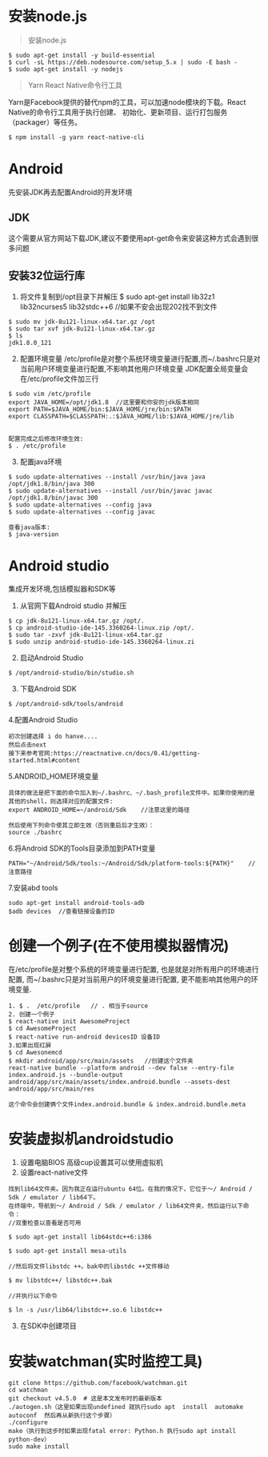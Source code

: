 # 安装node.js
>安装node.js
```
$ sudo apt-get install -y build-essential
$ curl -sL https://deb.nodesource.com/setup_5.x | sudo -E bash -
$ sudo apt-get install -y nodejs
```
>Yarn React Native命令行工具


Yarn是Facebook提供的替代npm的工具，可以加速node模块的下载。React Native的命令行工具用于执行创建、
初始化、更新项目、运行打包服务（packager）等任务。
```
$ npm install -g yarn react-native-cli
```
# Android
先安装JDK再去配置Android的开发环境
## JDK
这个需要从官方网站下载JDK,建议不要使用apt-get命令来安装这种方式会遇到很多问题
## 安装32位运行库

1. 将文件复制到/opt目录下并解压 
$ sudo apt-get install lib32z1 lib32ncurses5  lib32stdc++6    //如果不安会出现202找不到文件


```
$ sudo mv jdk-8u121-linux-x64.tar.gz /opt
$ sudo tar xvf jdk-8u121-linux-x64.tar.gz
$ ls
jdk1.8.0_121
```
2. 配置环境变量
/etc/profile是对整个系统环境变量进行配置,而~/.bashrc只是对当前用户环境变量进行配置,不影响其他用户环境变量
JDK配置全局变量会在/etc/profile文件加三行
```
$ sudo vim /etc/profile
export JAVA_HOME=/opt/jdk1.8  //这里要和你安的jdk版本相同
export PATH=$JAVA_HOME/bin:$JAVA_HOME/jre/bin:$PATH
export CLASSPATH=$CLASSPATH:.:$JAVA_HOME/lib:$JAVA_HOME/jre/lib


配置完成之后修改环境生效:
$ . /etc/profile
```
3. 配置java环境
```
$ sudo update-alternatives --install /usr/bin/java java /opt/jdk1.8/bin/java 300
$ sudo update-alternatives --install /usr/bin/javac javac /opt/jdk1.8/bin/javac 300
$ sudo update-alternatives --config java
$ sudo update-alternatives --config javac

查看java版本:
$ java-version
```
# Android studio
集成开发环境,包括模拟器和SDK等
1. 从官网下载Android studio 并解压
```http://www.2cto.com/uploadfile/Collfiles/20160502/2016050211205292.png
$ cp jdk-8u121-linux-x64.tar.gz /opt/.
$ cp android-studio-ide-145.3360264-linux.zip /opt/.
$ sudo tar -zxvf jdk-8u121-linux-x64.tar.gz
$ sudo unzip android-studio-ide-145.3360264-linux.zi
```
2. 启动Android Studio
```
$ /opt/android-studio/bin/studio.sh
```
3. 下载Android SDK
```
$ /opt/android-sdk/tools/android
```
4.配置Android Studio
```
初次创建选择 i do hanve....
然后点击next
接下来参考官网:https://reactnative.cn/docs/0.41/getting-started.html#content
```
5.ANDROID_HOME环境变量
```
具体的做法是把下面的命令加入到~/.bashrc、~/.bash_profile文件中。如果你使用的是其他的shell，则选择对应的配置文件:
export ANDROID_HOME=~/android/Sdk    //注意这里的路径

然后使用下列命令使其立即生效（否则重启后才生效）：
source ./bashrc
```
6.将Android SDK的Tools目录添加到PATH变量
```
PATH="~/Android/Sdk/tools:~/Android/Sdk/platform-tools:${PATH}"    //注意路径
```
7.安装abd tools
```
sudo apt-get install android-tools-adb
$adb devices  //查看链接设备的ID
```


# 创建一个例子(在不使用模拟器情况)
在/etc/profile是对整个系统的环境变量进行配置, 也是就是对所有用户的环境进行配置, 
而~/.bashrc只是对当前用户的环境变量进行配置, 更不能影响其他用户的环境变量.
```
1. $ .  /etc/profile   // . 相当于source
2. 创建一个例子
$ react-native init AwesomeProject
$ cd AwesomeProject
$ react-native run-android devicesID 设备ID
3.如果出现红屏
$ cd Awesonemcd 
$ mkdir android/app/src/main/assets   //创建这个文件夹
react-native bundle --platform android --dev false --entry-file index.android.js --bundle-output android/app/src/main/assets/index.android.bundle --assets-dest android/app/src/main/res

这个命令会创建俩个文件index.android.bundle & index.android.bundle.meta
```
# 安装虚拟机androidstudio
1. 设置电脑BIOS 高级cup设置其可以使用虚拟机
2. 设置react-native文件
```
找到lib64文件夹。因为我正在运行ubuntu 64位。在我的情况下，它位于〜/ Android / Sdk / emulator / lib64下。
在终端中，导航到〜/ Android / Sdk / emulator / lib64文件夹，然后运行以下命令：
//双重检查以查看是否可用

$ sudo apt-get install lib64stdc++6:i386

$ sudo apt-get install mesa-utils

//然后将文件libstdc ++。bak中的libstdc ++文件移动

$ mv libstdc++/ libstdc++.bak

//并执行以下命令

$ ln -s /usr/lib64/libstdc++.so.6 libstdc++

```
3. 在SDK中创建项目



# 安装watchman(实时监控工具) 
```
git clone https://github.com/facebook/watchman.git
cd watchman
git checkout v4.5.0  # 这是本文发布时的最新版本
./autogen.sh（这里如果出现undefined 就执行sudo apt  install  automake autoconf  然后再从新执行这个步骤）
./configure
make（执行到这步时如果出现fatal error: Python.h 执行sudo apt install python-dev）
sudo make install
````

